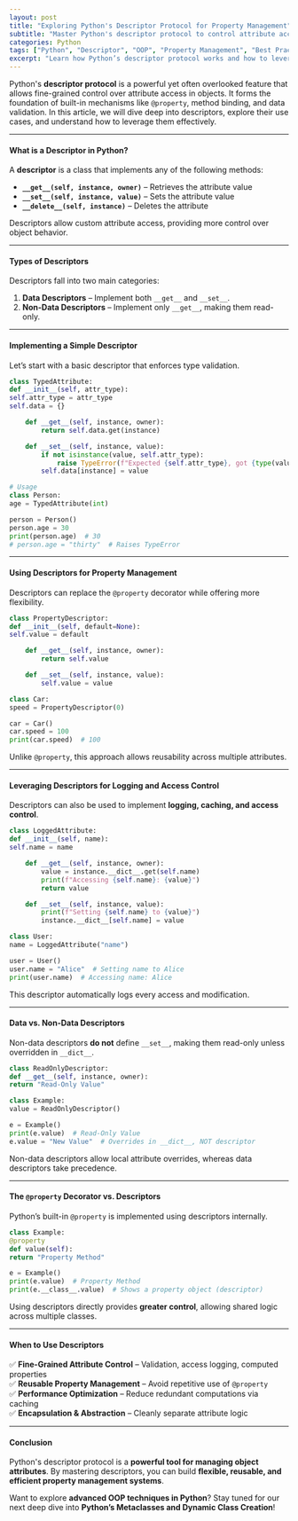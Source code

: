 ```yaml
---
layout: post
title: "Exploring Python's Descriptor Protocol for Property Management"
subtitle: "Master Python's descriptor protocol to control attribute access and behavior efficiently"
categories: Python
tags: ["Python", "Descriptor", "OOP", "Property Management", "Best Practices"]
excerpt: "Learn how Python’s descriptor protocol works and how to leverage it for advanced property management, attribute control, and cleaner object-oriented design."
---
```

Python's **descriptor protocol** is a powerful yet often overlooked feature that allows fine-grained control over attribute access in objects. It forms the foundation of built-in mechanisms like `@property`, method binding, and data validation. In this article, we will dive deep into descriptors, explore their use cases, and understand how to leverage them effectively.

---

#### What is a Descriptor in Python?

A **descriptor** is a class that implements any of the following methods:

- **`__get__(self, instance, owner)`** – Retrieves the attribute value
- **`__set__(self, instance, value)`** – Sets the attribute value
- **`__delete__(self, instance)`** – Deletes the attribute

Descriptors allow custom attribute access, providing more control over object behavior.

---

#### Types of Descriptors

Descriptors fall into two main categories:

1. **Data Descriptors** – Implement both `__get__` and `__set__`.
2. **Non-Data Descriptors** – Implement only `__get__`, making them read-only.

---

#### Implementing a Simple Descriptor

Let’s start with a basic descriptor that enforces type validation.

```python  
class TypedAttribute:  
def __init__(self, attr_type):  
self.attr_type = attr_type  
self.data = {}

    def __get__(self, instance, owner):  
        return self.data.get(instance)  

    def __set__(self, instance, value):  
        if not isinstance(value, self.attr_type):  
            raise TypeError(f"Expected {self.attr_type}, got {type(value)}")  
        self.data[instance] = value  

# Usage
class Person:  
age = TypedAttribute(int)

person = Person()  
person.age = 30  
print(person.age)  # 30
# person.age = "thirty"  # Raises TypeError
```

---

#### Using Descriptors for Property Management

Descriptors can replace the `@property` decorator while offering more flexibility.

```python  
class PropertyDescriptor:  
def __init__(self, default=None):  
self.value = default

    def __get__(self, instance, owner):  
        return self.value  

    def __set__(self, instance, value):  
        self.value = value  

class Car:  
speed = PropertyDescriptor(0)

car = Car()  
car.speed = 100  
print(car.speed)  # 100  
```

Unlike `@property`, this approach allows reusability across multiple attributes.

---

#### Leveraging Descriptors for Logging and Access Control

Descriptors can also be used to implement **logging, caching, and access control**.

```python  
class LoggedAttribute:  
def __init__(self, name):  
self.name = name

    def __get__(self, instance, owner):  
        value = instance.__dict__.get(self.name)  
        print(f"Accessing {self.name}: {value}")  
        return value  

    def __set__(self, instance, value):  
        print(f"Setting {self.name} to {value}")  
        instance.__dict__[self.name] = value  

class User:  
name = LoggedAttribute("name")

user = User()  
user.name = "Alice"  # Setting name to Alice  
print(user.name)  # Accessing name: Alice  
```

This descriptor automatically logs every access and modification.

---

#### Data vs. Non-Data Descriptors

Non-data descriptors **do not** define `__set__`, making them read-only unless overridden in `__dict__`.

```python  
class ReadOnlyDescriptor:  
def __get__(self, instance, owner):  
return "Read-Only Value"

class Example:  
value = ReadOnlyDescriptor()

e = Example()  
print(e.value)  # Read-Only Value  
e.value = "New Value"  # Overrides in __dict__, NOT descriptor  
```

Non-data descriptors allow local attribute overrides, whereas data descriptors take precedence.

---

#### The `@property` Decorator vs. Descriptors

Python’s built-in `@property` is implemented using descriptors internally.

```python  
class Example:  
@property  
def value(self):  
return "Property Method"

e = Example()  
print(e.value)  # Property Method  
print(e.__class__.value)  # Shows a property object (descriptor)  
```

Using descriptors directly provides **greater control**, allowing shared logic across multiple classes.

---

#### When to Use Descriptors

✅ **Fine-Grained Attribute Control** – Validation, access logging, computed properties  
✅ **Reusable Property Management** – Avoid repetitive use of `@property`  
✅ **Performance Optimization** – Reduce redundant computations via caching  
✅ **Encapsulation & Abstraction** – Cleanly separate attribute logic

---

#### Conclusion

Python's descriptor protocol is a **powerful tool for managing object attributes**. By mastering descriptors, you can build **flexible, reusable, and efficient property management systems**.

Want to explore **advanced OOP techniques in Python**? Stay tuned for our next deep dive into **Python’s Metaclasses and Dynamic Class Creation**!  
